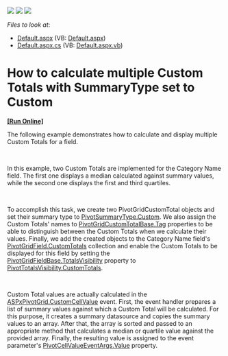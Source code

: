 <!-- default badges list -->
![](https://img.shields.io/endpoint?url=https://codecentral.devexpress.com/api/v1/VersionRange/128577217/14.2.10%2B)
[![](https://img.shields.io/badge/Open_in_DevExpress_Support_Center-FF7200?style=flat-square&logo=DevExpress&logoColor=white)](https://supportcenter.devexpress.com/ticket/details/E3821)
[![](https://img.shields.io/badge/📖_How_to_use_DevExpress_Examples-e9f6fc?style=flat-square)](https://docs.devexpress.com/GeneralInformation/403183)
<!-- default badges end -->
<!-- default file list -->
*Files to look at*:

* [Default.aspx](./CS/ASPxPivotGrid_MultipleCustomTotals/Default.aspx) (VB: [Default.aspx](./VB/ASPxPivotGrid_MultipleCustomTotals/Default.aspx))
* [Default.aspx.cs](./CS/ASPxPivotGrid_MultipleCustomTotals/Default.aspx.cs) (VB: [Default.aspx.vb](./VB/ASPxPivotGrid_MultipleCustomTotals/Default.aspx.vb))
<!-- default file list end -->
# How to calculate multiple Custom Totals with SummaryType set to Custom
<!-- run online -->
**[[Run Online]](https://codecentral.devexpress.com/e3821/)**
<!-- run online end -->


<p>The following example demonstrates how to calculate and display multiple Custom Totals for a field.</p>
<br>
<p>In this example, two Custom Totals are implemented for the Category Name field. The first one displays a median calculated against summary values, while the second one displays the first and third quartiles.</p>
<br>
<p>To accomplish this task, we create two PivotGridCustomTotal objects and set their summary type to <a href="https://documentation.devexpress.com/#CoreLibraries/DevExpressDataPivotGridPivotSummaryTypeEnumtopic">PivotSummaryType.Custom</a>. We also assign the Custom Totals' names to <a href="https://documentation.devexpress.com/#CoreLibraries/DevExpressXtraPivotGridPivotGridCustomTotalBase_Tagtopic">PivotGridCustomTotalBase.Tag</a> properties to be able to distinguish between the Custom Totals when we calculate their values. Finally, we add the created objects to the Category Name field's <a href="https://documentation.devexpress.com/#AspNet/DevExpressWebASPxPivotGridPivotGridField_CustomTotalstopic">PivotGridField.CustomTotals</a> collection and enable the Custom Totals to be displayed for this field by setting the <a href="https://documentation.devexpress.com/#CoreLibraries/DevExpressXtraPivotGridPivotGridFieldBase_TotalsVisibilitytopic">PivotGridFieldBase.TotalsVisibility</a> property to <a href="https://documentation.devexpress.com/#CoreLibraries/DevExpressXtraPivotGridPivotTotalsVisibilityEnumtopic">PivotTotalsVisibility.CustomTotals</a>.</p>
<br>
<p>Custom Total values are actually calculated in the <a href="https://documentation.devexpress.com/#AspNet/DevExpressWebASPxPivotGridASPxPivotGrid_CustomCellValuetopic">ASPxPivotGrid.CustomCellValue</a> event. First, the event handler prepares a list of summary values against which a Custom Total will be calculated. For this purpose, it creates a summary datasource and copies the summary values to an array. After that, the array is sorted and passed to an appropriate method that calculates a median or quartile value against the provided array. Finally, the resulting value is assigned to the event parameter's <a href="https://documentation.devexpress.com/#AspNet/DevExpressWebASPxPivotGridPivotCellValueEventArgs_Valuetopic">PivotCellValueEventArgs.Value</a> property.</p>

<br/>


